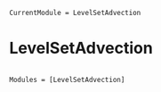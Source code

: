 ```@meta
CurrentModule = LevelSetAdvection
```

# LevelSetAdvection

```@index
```

```@autodocs
Modules = [LevelSetAdvection]
```
